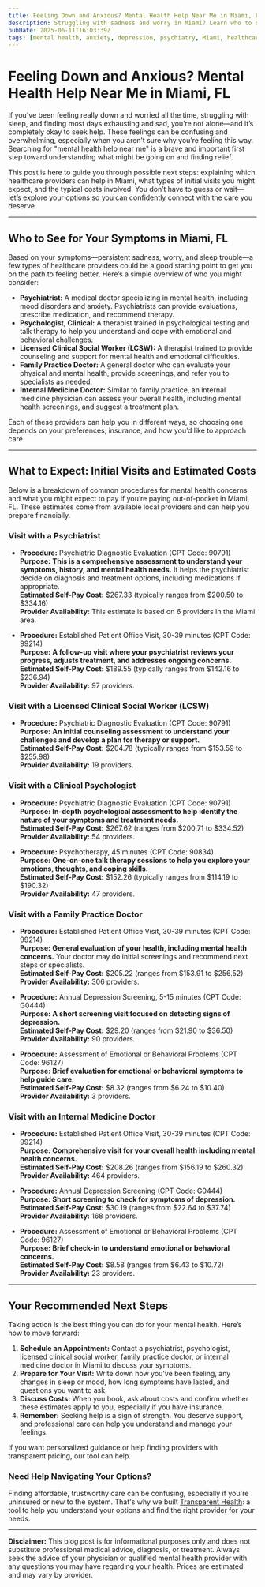 ```yaml
---
title: Feeling Down and Anxious? Mental Health Help Near Me in Miami, FL  
description: Struggling with sadness and worry in Miami? Learn who to see for mental health help, what visits may cost, and your next steps toward feeling better.  
pubDate: 2025-06-11T16:03:39Z
tags: [mental health, anxiety, depression, psychiatry, Miami, healthcare, counseling, therapy]  
---
```


# Feeling Down and Anxious? Mental Health Help Near Me in Miami, FL

If you've been feeling really down and worried all the time, struggling with sleep, and finding most days exhausting and sad, you’re not alone—and it’s completely okay to seek help. These feelings can be confusing and overwhelming, especially when you aren’t sure why you’re feeling this way. Searching for "mental health help near me" is a brave and important first step toward understanding what might be going on and finding relief.

This post is here to guide you through possible next steps: explaining which healthcare providers can help in Miami, what types of initial visits you might expect, and the typical costs involved. You don’t have to guess or wait—let’s explore your options so you can confidently connect with the care you deserve.

---

## Who to See for Your Symptoms in Miami, FL

Based on your symptoms—persistent sadness, worry, and sleep trouble—a few types of healthcare providers could be a good starting point to get you on the path to feeling better. Here’s a simple overview of who you might consider:

- **Psychiatrist:** A medical doctor specializing in mental health, including mood disorders and anxiety. Psychiatrists can provide evaluations, prescribe medication, and recommend therapy.
- **Psychologist, Clinical:** A therapist trained in psychological testing and talk therapy to help you understand and cope with emotional and behavioral challenges.
- **Licensed Clinical Social Worker (LCSW):** A therapist trained to provide counseling and support for mental health and emotional difficulties.
- **Family Practice Doctor:** A general doctor who can evaluate your physical and mental health, provide screenings, and refer you to specialists as needed.
- **Internal Medicine Doctor:** Similar to family practice, an internal medicine physician can assess your overall health, including mental health screenings, and suggest a treatment plan.

Each of these providers can help you in different ways, so choosing one depends on your preferences, insurance, and how you’d like to approach care.

---

## What to Expect: Initial Visits and Estimated Costs

Below is a breakdown of common procedures for mental health concerns and what you might expect to pay if you’re paying out-of-pocket in Miami, FL. These estimates come from available local providers and can help you prepare financially.

### Visit with a Psychiatrist

- **Procedure:** Psychiatric Diagnostic Evaluation (CPT Code: 90791)  
  **Purpose:** **This is a comprehensive assessment to understand your symptoms, history, and mental health needs.** It helps the psychiatrist decide on diagnosis and treatment options, including medications if appropriate.  
  **Estimated Self-Pay Cost:** $267.33 (typically ranges from $200.50 to $334.16)  
  **Provider Availability:** This estimate is based on 6 providers in the Miami area.

- **Procedure:** Established Patient Office Visit, 30-39 minutes (CPT Code: 99214)  
  **Purpose:** **A follow-up visit where your psychiatrist reviews your progress, adjusts treatment, and addresses ongoing concerns.**  
  **Estimated Self-Pay Cost:** $189.55 (typically ranges from $142.16 to $236.94)  
  **Provider Availability:** 97 providers.

### Visit with a Licensed Clinical Social Worker (LCSW)

- **Procedure:** Psychiatric Diagnostic Evaluation (CPT Code: 90791)  
  **Purpose:** **An initial counseling assessment to understand your challenges and develop a plan for therapy or support.**  
  **Estimated Self-Pay Cost:** $204.78 (typically ranges from $153.59 to $255.98)  
  **Provider Availability:** 19 providers.

### Visit with a Clinical Psychologist

- **Procedure:** Psychiatric Diagnostic Evaluation (CPT Code: 90791)  
  **Purpose:** **In-depth psychological assessment to help identify the nature of your symptoms and treatment needs.**  
  **Estimated Self-Pay Cost:** $267.62 (ranges from $200.71 to $334.52)  
  **Provider Availability:** 54 providers.

- **Procedure:** Psychotherapy, 45 minutes (CPT Code: 90834)  
  **Purpose:** **One-on-one talk therapy sessions to help you explore your emotions, thoughts, and coping skills.**  
  **Estimated Self-Pay Cost:** $152.26 (typically ranges from $114.19 to $190.32)  
  **Provider Availability:** 47 providers.

### Visit with a Family Practice Doctor

- **Procedure:** Established Patient Office Visit, 30-39 minutes (CPT Code: 99214)  
  **Purpose:** **General evaluation of your health, including mental health concerns.** Your doctor may do initial screenings and recommend next steps or specialists.  
  **Estimated Self-Pay Cost:** $205.22 (ranges from $153.91 to $256.52)  
  **Provider Availability:** 306 providers.

- **Procedure:** Annual Depression Screening, 5-15 minutes (CPT Code: G0444)  
  **Purpose:** **A short screening visit focused on detecting signs of depression.**  
  **Estimated Self-Pay Cost:** $29.20 (ranges from $21.90 to $36.50)  
  **Provider Availability:** 90 providers.

- **Procedure:** Assessment of Emotional or Behavioral Problems (CPT Code: 96127)  
  **Purpose:** **Brief evaluation for emotional or behavioral symptoms to help guide care.**  
  **Estimated Self-Pay Cost:** $8.32 (ranges from $6.24 to $10.40)  
  **Provider Availability:** 3 providers.

### Visit with an Internal Medicine Doctor

- **Procedure:** Established Patient Office Visit, 30-39 minutes (CPT Code: 99214)  
  **Purpose:** **Comprehensive visit for your overall health including mental health concerns.**  
  **Estimated Self-Pay Cost:** $208.26 (ranges from $156.19 to $260.32)  
  **Provider Availability:** 464 providers.

- **Procedure:** Annual Depression Screening (CPT Code: G0444)  
  **Purpose:** **Short screening to check for symptoms of depression.**  
  **Estimated Self-Pay Cost:** $30.19 (ranges from $22.64 to $37.74)  
  **Provider Availability:** 168 providers.

- **Procedure:** Assessment of Emotional or Behavioral Problems (CPT Code: 96127)  
  **Purpose:** **Brief check-in to understand emotional or behavioral concerns.**  
  **Estimated Self-Pay Cost:** $8.58 (ranges from $6.43 to $10.72)  
  **Provider Availability:** 23 providers.

---

## Your Recommended Next Steps

Taking action is the best thing you can do for your mental health. Here’s how to move forward:

1. **Schedule an Appointment:** Contact a psychiatrist, psychologist, licensed clinical social worker, family practice doctor, or internal medicine doctor in Miami to discuss your symptoms.
2. **Prepare for Your Visit:** Write down how you’ve been feeling, any changes in sleep or mood, how long symptoms have lasted, and questions you want to ask.
3. **Discuss Costs:** When you book, ask about costs and confirm whether these estimates apply to you, especially if you have insurance.
4. **Remember:** Seeking help is a sign of strength. You deserve support, and professional care can help you understand and manage your feelings.

If you want personalized guidance or help finding providers with transparent pricing, our tool can help.

### Need Help Navigating Your Options?

Finding affordable, trustworthy care can be confusing, especially if you're uninsured or new to the system. That's why we built [Transparent Health](https://transparenthealth.ai): a tool to help you understand your options and find the right provider for your needs.

---

**Disclaimer:** This blog post is for informational purposes only and does not substitute professional medical advice, diagnosis, or treatment. Always seek the advice of your physician or qualified mental health provider with any questions you may have regarding your health. Prices are estimated and may vary by provider.